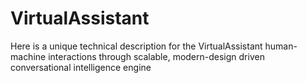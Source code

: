 # VirtualAssistant
Here is a unique technical description for the VirtualAssistant human-machine interactions through scalable, modern-design driven conversational intelligence engine
